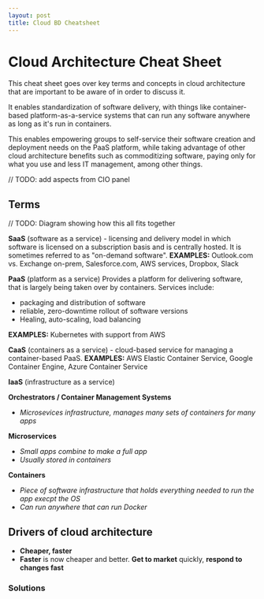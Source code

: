 ```yaml
---
layout: post
title: Cloud BD Cheatsheet
---
```


# Cloud Architecture Cheat Sheet

This cheat sheet goes over key terms and concepts in cloud architecture that are important to be aware of in order to discuss it.

It enables standardization of software delivery, with things like container-based platform-as-a-service systems that can run any software anywhere as long as it's run in containers.

This enables empowering groups to self-service their software creation and deployment needs on the PaaS platform, while taking advantage of other cloud architecture benefits such as commoditizing software, paying only for what you use and less IT management, among other things.

// TODO: add aspects from CIO panel

## Terms

// TODO: Diagram showing how this all fits together

**SaaS** (software as a service) - licensing and delivery model in which software is licensed on a subscription basis and is centrally hosted. It is sometimes referred to as "on-demand software". **EXAMPLES:** Outlook.com vs. Exchange on-prem, Salesforce.com, AWS services, Dropbox, Slack

**PaaS** (platform as a service) Provides a platform for delivering software, that is largely being taken over by containers. Services include:

* packaging and distribution of software
* reliable, zero-downtime rollout of software versions
* Healing, auto-scaling, load balancing

**EXAMPLES:** Kubernetes with support from AWS

  **CaaS** (containers as a service) - cloud-based service for managing a container-based PaaS. **EXAMPLES:** AWS Elastic Container Service, Google Container Engine, Azure Container Service

**IaaS** (infrastructure as a service)

**Orchestrators / Container Management Systems**

* *Microsevices infrastructure, manages many sets of containers for many apps*

**Microservices**
* *Small apps combine to make a full app*
* *Usually stored in containers*

**Containers**
* *Piece of software infrastructure that holds everything needed to run the app execpt the OS*
* *Can run anywhere that can run Docker*

## Drivers of cloud architecture

* **Cheaper, faster**
* **Faster** is now cheaper and better. **Get to market** quickly, **respond to changes fast**

### Solutions